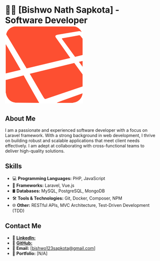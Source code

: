 # 👨‍💻 [Bishwo Nath Sapkota] - Software Developer ![Laravel Icon](https://raw.githubusercontent.com/devicons/devicon/master/icons/laravel/laravel-plain.svg)


## About Me
I am a passionate and experienced software developer with a focus on Laravel framework. With a strong background in web development, I thrive on building robust and scalable applications that meet client needs effectively. I am adept at collaborating with cross-functional teams to deliver high-quality solutions.

## Skills
- 💻 **Programming Languages:** PHP, JavaScript
- 🚀 **Frameworks:** Laravel, Vue.js
- 🛢️ **Databases:** MySQL, PostgreSQL, MongoDB
- 🛠️ **Tools & Technologies:** Git, Docker, Composer, NPM
- 🌐 **Other:** RESTful APIs, MVC Architecture, Test-Driven Development (TDD)

## Contact Me
- 💼  [**LinkedIn:**](www.linkedin.com/in/bishwo-sapkota-86898a199)
- 🐙  [**GitHub:**](https://github.com/bishwozz)
- 📧 **Email:** [bishwo123sapkota@gmail.com]
- 🔗 **Portfolio:** [N/A]


